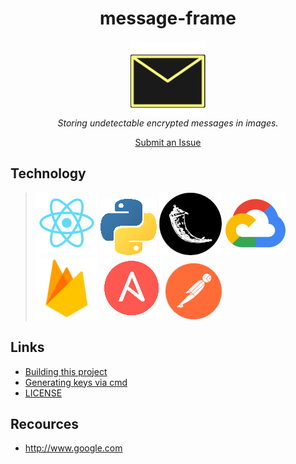 <h1 align="center">message-frame</h1>
<p align="center">
  <img src="frontend/src/resources/envelope-with-background-outline.png" alt="angular-logo" width="120px" height="120px"/>
  <br>
  <i>Storing undetectable encrypted messages in images. 
  </i>
</p>

<p align="center">
  <a href="https://github.com/potofpie/message-frame/issues">Submit an Issue</a>
</p>



## Technology
> ![React](doc/readme_images/react.png) ![Python](doc/readme_images/python.png) ![Flask](doc/readme_images/flask.png)  ![GCloud](doc/readme_images/gcloud.png) ![Firebase](doc/readme_images/firebase.png) ![Ansible](doc/readme_images/ansible.png) ![Postman](doc/readme_images/postman.png)  


## Links
* [Building this project](./doc/build.md)
* [Generating keys via cmd](./doc/generating_keys.md)
* [LICENSE](./LICENSE)

## Recources
* http://www.google.com
